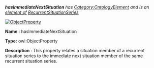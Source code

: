___hasImmediateNextSituation__ 
 has
 [Category:OntologyElement](../../Category/OntologyElement "Category:OntologyElement") 
 and is an
 [element of](../../Property/ElementOf "Property:ElementOf") 
[RecurrentSituationSeries](../../Submissions/RecurrentSituationSeries "Submissions:RecurrentSituationSeries")_




  





[![ObjectProperty](../../images/thumb/c/c3/ObjectProperty.gif/45px-ObjectProperty.gif)](../../Image/ObjectProperty.gif "ObjectProperty")


__Name__ 
 : hasImmediateNextSituation
 



__Type:__ 
 owl:ObjectProperty
 



__Description__ 
 : This property relates a situation member of a recurrent situation series to the immediate next situation member of the same recurrent situation series.